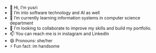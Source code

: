 - 👋 Hi, I’m yusri
- 👀 I’m into software technology and AI as well
- 🌱 I’m currently learning information systems in computer science department
- 💞️ I'm looking to collaborate to improve my skills and build my portfolio.
- 📫 You can reach me is in instagram and LinkedIn
- 😄 Pronouns: she/her
- ⚡ Fun fact: im handsome

<!---
yuzhuruuu/yuzhuruuu is a ✨ special ✨ repository because its `README.md` (this file) appears on your GitHub profile.
You can click the Preview link to take a look at your changes.
--->
